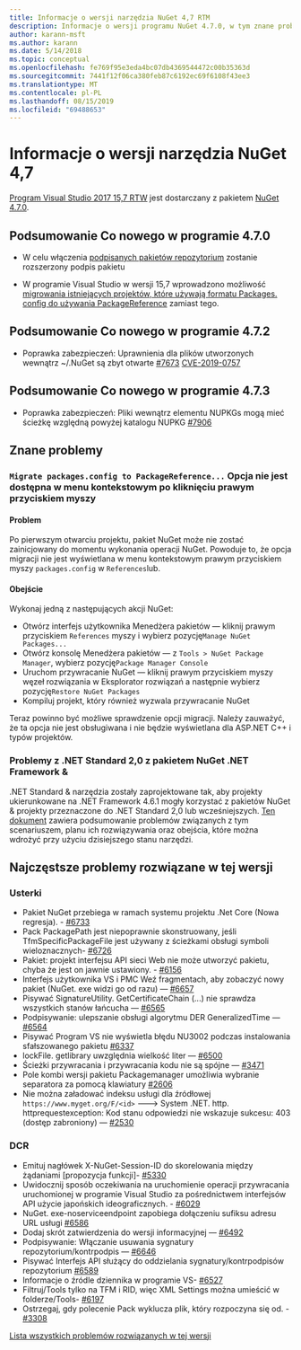 ```yaml
---
title: Informacje o wersji narzędzia NuGet 4,7 RTM
description: Informacje o wersji programu NuGet 4.7.0, w tym znane problemy, poprawki błędów, dodane funkcje i DCR.
author: karann-msft
ms.author: karann
ms.date: 5/14/2018
ms.topic: conceptual
ms.openlocfilehash: fe769f95e3eda4bc07db4369544472c00b35363d
ms.sourcegitcommit: 7441f12f06ca380feb87c6192ec69f6108f43ee3
ms.translationtype: MT
ms.contentlocale: pl-PL
ms.lasthandoff: 08/15/2019
ms.locfileid: "69488653"
---
```

# <a name="nuget-47-release-notes"></a>Informacje o wersji narzędzia NuGet 4,7

[Program Visual Studio 2017 15,7 RTW](https://www.visualstudio.com/news/releasenotes/vs2017-relnotes) jest dostarczany z pakietem [NuGet 4.7.0](https://dist.nuget.org/win-x86-commandline/v4.7.0/nuget.exe).

## <a name="summary-whats-new-in-470"></a>Podsumowanie Co nowego w programie 4.7.0

* W celu włączenia [podpisanych pakietów repozytorium](https://github.com/NuGet/Home/wiki/Repository-Signatures) zostanie rozszerzony podpis pakietu

* W programie Visual Studio w wersji 15,7 wprowadzono możliwość [migrowania istniejących projektów, które używają formatu Packages. config do używania PackageReference](https://docs.microsoft.com/en-us/nuget/consume-packages/migrate-packages-config-to-package-reference) zamiast tego.

## <a name="summary-whats-new-in-472"></a>Podsumowanie Co nowego w programie 4.7.2

* Poprawka zabezpieczeń: Uprawnienia dla plików utworzonych wewnątrz ~/.NuGet są zbyt otwarte [#7673](https://github.com/NuGet/Home/issues/7673) [CVE-2019-0757](https://portal.msrc.microsoft.com/en-us/security-guidance/advisory/CVE-2019-0757)

## <a name="summary-whats-new-in-473"></a>Podsumowanie Co nowego w programie 4.7.3

* Poprawka zabezpieczeń: Pliki wewnątrz elementu NUPKGs mogą mieć ścieżkę względną powyżej katalogu NUPKG [#7906](https://github.com/NuGet/Home/issues/7906)

## <a name="known-issues"></a>Znane problemy

### <a name="the-migrate-packagesconfig-to-packagereference-option-is-not-available-in-the-right-click-context-menu"></a>`Migrate packages.config to PackageReference...` Opcja nie jest dostępna w menu kontekstowym po kliknięciu prawym przyciskiem myszy

#### <a name="issue"></a>Problem

Po pierwszym otwarciu projektu, pakiet NuGet może nie zostać zainicjowany do momentu wykonania operacji NuGet. Powoduje to, że opcja migracji nie jest wyświetlana w menu kontekstowym prawym przyciskiem myszy `packages.config` w `References`lub.

#### <a name="workaround"></a>Obejście

Wykonaj jedną z następujących akcji NuGet:
* Otwórz interfejs użytkownika Menedżera pakietów — kliknij prawym przyciskiem `References` myszy i wybierz pozycję`Manage NuGet Packages...`
* Otwórz konsolę Menedżera pakietów — z `Tools > NuGet Package Manager`, wybierz pozycję`Package Manager Console`
* Uruchom przywracanie NuGet — kliknij prawym przyciskiem myszy węzeł rozwiązania w Eksplorator rozwiązań a następnie wybierz pozycję`Restore NuGet Packages`
* Kompiluj projekt, który również wyzwala przywracanie NuGet

Teraz powinno być możliwe sprawdzenie opcji migracji. Należy zauważyć, że ta opcja nie jest obsługiwana i nie będzie wyświetlana dla ASP.NET C++ i typów projektów.

### <a name="issues-with-net-standard-20-with-net-framework--nuget"></a>Problemy z .NET Standard 2,0 z pakietem NuGet .NET Framework &

.NET Standard & narzędzia zostały zaprojektowane tak, aby projekty ukierunkowane na .NET Framework 4.6.1 mogły korzystać z pakietów NuGet & projekty przeznaczone do .NET Standard 2,0 lub wcześniejszych. [Ten dokument](https://github.com/dotnet/standard/issues/481) zawiera podsumowanie problemów związanych z tym scenariuszem, planu ich rozwiązywania oraz obejścia, które można wdrożyć przy użyciu dzisiejszego stanu narzędzi.

## <a name="top-issues-fixed-in-this-release"></a>Najczęstsze problemy rozwiązane w tej wersji

### <a name="bugs"></a>Usterki

* Pakiet NuGet przebiega w ramach systemu projektu .Net Core (Nowa regresja). - [#6733](https://github.com/NuGet/Home/issues/6733)
* Pack PackagePath jest niepoprawnie skonstruowany, jeśli TfmSpecificPackageFile jest używany z ścieżkami obsługi symboli wieloznacznych- [#6726](https://github.com/NuGet/Home/issues/6726)
* Pakiet: projekt interfejsu API sieci Web nie może utworzyć pakietu, chyba że jest on jawnie ustawiony. - [#6156](https://github.com/NuGet/Home/issues/6156)
* Interfejs użytkownika VS i PMC Weź fragmentach, aby zobaczyć nowy pakiet (NuGet. exe widzi go od razu) — [#6657](https://github.com/NuGet/Home/issues/6657)
* Pisywać  SignatureUtility. GetCertificateChain (...) nie sprawdza wszystkich stanów łańcucha — [#6565](https://github.com/NuGet/Home/issues/6565)
* Podpisywanie: ulepszanie obsługi algorytmu DER GeneralizedTime — [#6564](https://github.com/NuGet/Home/issues/6564)
* Pisywać Program VS nie wyświetla błędu NU3002 podczas instalowania sfałszowanego pakietu [#6337](https://github.com/NuGet/Home/issues/6337)
* lockFile. getlibrary uwzględnia wielkość liter — [#6500](https://github.com/NuGet/Home/issues/6500)
* Ścieżki przywracania i przywracania kodu nie są spójne — [#3471](https://github.com/NuGet/Home/issues/3471)
* Pole kombi wersji pakietu Packagemanager umożliwia wybranie separatora za pomocą klawiatury [#2606](https://github.com/NuGet/Home/issues/2606)
* Nie można załadować indeksu usługi dla źródłowej `https://www.myget.org/F/<id>` ---> System .NET. http. httprequestexception: Kod stanu odpowiedzi nie wskazuje sukcesu: 403 (dostęp zabroniony) — [#2530](https://github.com/NuGet/Home/issues/2530)

### <a name="dcrs"></a>DCR

* Emituj nagłówek X-NuGet-Session-ID do skorelowania między żądaniami [propozycja funkcji]- [#5330](https://github.com/NuGet/Home/issues/5330)
* Uwidocznij sposób oczekiwania na uruchomienie operacji przywracania uruchomionej w programie Visual Studio za pośrednictwem interfejsów API użycie japońskich ideograficznych. - [#6029](https://github.com/NuGet/Home/issues/6029)
* NuGet. exe-noserviceendpoint zapobiega dołączeniu sufiksu adresu URL usługi [#6586](https://github.com/NuGet/Home/issues/6586)
* Dodaj skrót zatwierdzenia do wersji informacyjnej — [#6492](https://github.com/NuGet/Home/issues/6492)
* Podpisywanie: Włączanie usuwania sygnatury repozytorium/kontrpodpis — [#6646](https://github.com/NuGet/Home/issues/6646)
* Pisywać  Interfejs API służący do oddzielania sygnatury/kontrpodpisów repozytorium [#6589](https://github.com/NuGet/Home/issues/6589)
* Informacje o źródle dziennika w programie VS- [#6527](https://github.com/NuGet/Home/issues/6527)
* Filtruj/Tools tylko na TFM i RID, więc XML Settings można umieścić w folderze/Tools- [#6197](https://github.com/NuGet/Home/issues/6197)
* Ostrzegaj, gdy polecenie Pack wyklucza plik, który rozpoczyna się od.  - [#3308](https://github.com/NuGet/Home/issues/3308)

[Lista wszystkich problemów rozwiązanych w tej wersji](https://github.com/NuGet/Home/issues?q=is%3Aissue+is%3Aclosed+milestone%3A%224.7")
